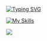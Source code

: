 [![Typing SVG](https://readme-typing-svg.herokuapp.com?font=Fira+Code&duration=4000&pause=4000&color=880000&width=435&height=31&lines=Currently+mastering%3A)](https://git.io/typing-svg)

[![My Skills](https://skillicons.dev/icons?i=html,css,js,tailwind,sass,jquery,git,webpack,regex,figma)](https://skillicons.dev)

[![](https://www.codewars.com/users/GeorgeKryptonian/badges/micro)](https://www.codewars.com/users/GeorgeKryptonian)

